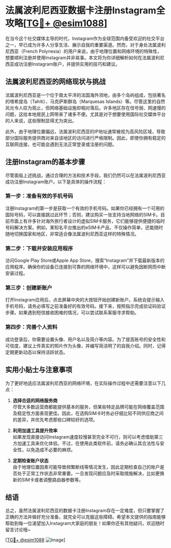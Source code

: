# 法属波利尼西亚数据卡注册Instagram全攻略[[TG💪+ @esim1088](https://t.me/s/esim1088)]

在当今这个社交媒体主导的时代，Instagram作为全球范围内备受欢迎的社交平台之一，早已成为许多人分享生活、展示自我的重要渠道。然而，对于身处法属波利尼西亚（French Polynesia）的用户来说，由于地理位置和网络环境的特殊性，想要顺利注册并使用Instagram并非易事。本文将为你详细解析如何在法属波利尼西亚成功注册Instagram账户，并提供实用的技巧和建议。

## 法属波利尼西亚的网络现状与挑战

法属波利尼西亚是一个位于南太平洋的法国海外领地，由多个岛屿组成，包括著名的塔希提岛（Tahiti）、马克萨斯群岛（Marquesas Islands）等。尽管这里的自然风光令人叹为观止，但网络基础设施却相对落后。许多地区存在信号弱、网速慢的问题，这给本地居民上网带来了诸多不便。尤其是对于想要使用国际社交媒体平台的人来说，这些限制显得尤为突出。

此外，由于地理位置偏远，法属波利尼西亚的IP地址通常被视为高风险区域，导致部分国际服务提供商对来自该地区的访问进行严格限制。因此，即使你拥有稳定的互联网连接，也可能会遇到无法正常登录或注册的问题。

## 注册Instagram的基本步骤

尽管面临上述挑战，通过合理的方法和技术手段，我们仍然可以在法属波利尼西亚成功注册Instagram账户。以下是具体的操作流程：

### 第一步：准备有效的手机号码
注册Instagram的第一步是获取一个有效的手机号码。如果你已经拥有一个可用的国际号码，可以直接跳过此环节；否则，建议购买一张支持当地网络的SIM卡。目前市面上有许多针对海外旅行者设计的虚拟SIM卡服务，它们能够提供便捷的临时号码解决方案。例如，某知名平台推出的eSIM卡产品，不仅操作简单，还能随时随地切换国家和地区，非常适合像法属波利尼西亚这样的特殊情况。

### 第二步：下载并安装应用程序
访问Google Play Store或Apple App Store，搜索“Instagram”并下载最新版本的应用程序。确保你的设备已连接到可靠的网络环境中，这样可以避免因断网而中断安装过程。

### 第三步：创建新账户
打开Instagram应用后，点击屏幕中央的大按钮开始创建新账户。系统会提示输入手机号码，请务必填写之前准备好的有效号码。接下来，按照指示完成验证码验证步骤。如果遇到短信接收困难的情况，可以尝试联系客服寻求帮助。

### 第四步：完善个人资料
成功登录后，你需要设置头像、用户名以及简介等内容。为了提高账号的安全性和可信度，建议上传真实的照片作为头像，并编写简洁明了的自我介绍。同时，记得定期更新动态以保持活跃状态。

## 实用小贴士与注意事项

为了更好地适应法属波利尼西亚的网络环境，在实际操作过程中还需要注意以下几点：

1. **选择合适的网络服务商**  
   尽管大多数运营商都能提供基本的服务，但某些特定品牌可能在网络覆盖范围及稳定性方面表现更佳。因此，在选购SIM卡时务必仔细比较不同供应商之间的差异，并优先考虑那些口碑较好的选项。

2. **利用加速工具提升效率**  
   如果发现直接访问Instagram速度较慢甚至完全不可行，则可以考虑借助第三方加速工具来优化体验。不过，在使用此类软件前，请务必确认其合法性与安全性，以免造成不必要的麻烦。

3. **定期检查账户状态**  
   由于地理位置因素可能导致频繁断线等情况发生，因此定期检查自己的账户是否处于正常工作状态非常重要。一旦发现问题应及时采取措施解决，比如更换新的SIM卡或者调整路由器参数等。

## 结语

总之，虽然法属波利尼西亚的数据卡注册Instagram存在一定难度，但只要掌握了正确的方法并做好充分准备，就完全可以克服这些障碍。希望本文提供的指南能够帮助到每一位渴望加入Instagram大家庭的朋友！如果你还有其他疑问，欢迎随时留言讨论哦~

[[TG💪+ @esim1088](https://t.me/s/esim1088) ![Image](https://i.postimg.cc/4NQfJmqS/Snipaste-2025-05-13-00-14-12.png)]